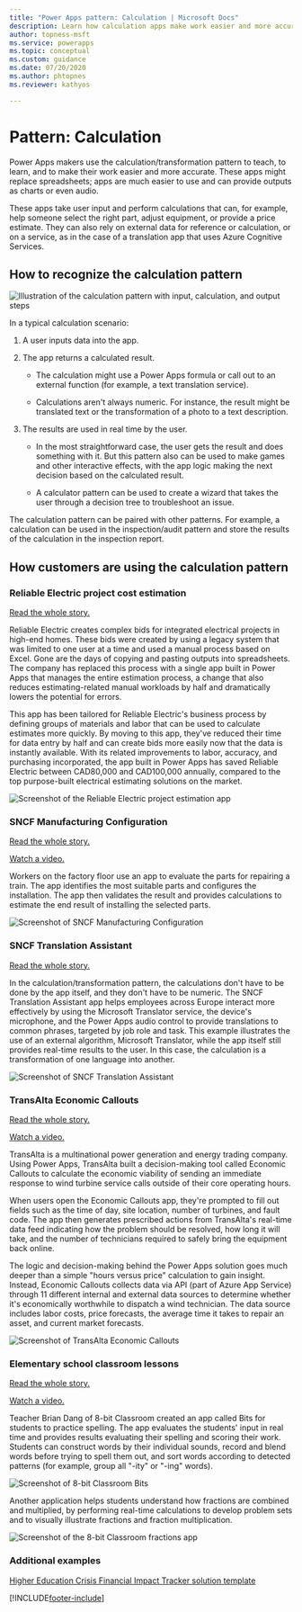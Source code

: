 ```yaml
---
title: "Power Apps pattern: Calculation | Microsoft Docs"
description: Learn how calculation apps make work easier and more accurate. For example, help someone select the right part, adjust equipment, or provide a price estimate.
author: topness-msft
ms.service: powerapps
ms.topic: conceptual
ms.custom: guidance
ms.date: 07/20/2020
ms.author: phtopnes
ms.reviewer: kathyos

---
```


# Pattern: Calculation

<!--![Collage of calculation app screenshots](media/calculation-collage.png "Collage of calculation app screenshots")-->

Power Apps makers use the calculation/transformation pattern to teach, to learn,
and to make their work easier and more accurate. These apps might replace
spreadsheets; apps are much easier to use and can provide outputs as charts or
even audio.

These apps take user input and perform calculations that can, for example, help
someone select the right part, adjust equipment, or provide a price estimate.
They can also rely on external data for reference or calculation, or on a
service, as in the case of a translation app that uses Azure Cognitive
Services.

## How to recognize the calculation pattern

![Illustration of the calculation pattern with input, calculation, and output steps](media/calculation-illustration.png "Illustration of the calculation pattern with input, calculation, and output steps")

In a typical calculation scenario:

1. A user inputs data into the app.

1. The app returns a calculated result.

    - The calculation might use a Power Apps formula or call out to an external
        function (for example, a text translation service).

    - Calculations aren't always numeric. For instance, the result might be
        translated text or the transformation of a photo to a text description.

1. The results are used in real time by the user.

    - In the most straightforward case, the user gets the result and does
        something with it. But this pattern also can be used to make games and
        other interactive effects, with the app logic making the next decision
        based on the calculated result.

    - A calculator pattern can be used to create a wizard that takes the user
        through a decision tree to troubleshoot an issue.

The calculation pattern can be paired with other patterns. For example, a
calculation can be used in the inspection/audit pattern and store the results of
the calculation in the inspection report.

## How customers are using the calculation pattern

### Reliable Electric project cost estimation

[Read the whole story.](https://powerapps.microsoft.com/blog/reliable-electric-power-platform-customer-story/)

Reliable Electric creates complex bids for integrated electrical projects in
high-end homes. These bids were created by using a legacy system that was limited
to one user at a time and used a manual process based on Excel.  Gone are the days of copying and pasting outputs into spreadsheets. The company has replaced
this process with a single app built in Power Apps that manages the entire
estimation process, a change that also reduces estimating-related manual workloads by half and dramatically lowers the potential for errors.

This app has been tailored for Reliable Electric's business
process by defining groups of materials and labor that can be used to calculate estimates more
quickly. By moving to this app, they've reduced their time
for data entry by half and can create bids more easily now that the data is
instantly available. With its related improvements to labor, accuracy, and purchasing incorporated,  the app built in Power Apps has saved Reliable Electric between CAD80,000 and CAD100,000 annually, compared to the top purpose-built electrical estimating solutions on the market.

![Screenshot of the Reliable Electric project estimation app](media/reliable-electric-takeoffs.jpg "Screenshot of the Reliable Electric project estimation app")

### SNCF Manufacturing Configuration

[Read the whole story.](https://powerapps.microsoft.com/blog/sncf-power-platform-customer-success-story/)

[Watch a video.](https://youtu.be/WHtb7D1cVAI)

Workers on the factory floor use an app to evaluate the parts for repairing a
train. The app identifies the most suitable parts and configures the
installation. The app then validates the result and provides
calculations to estimate the end result of installing the selected parts.

![Screenshot of SNCF Manufacturing Configuration](media/sncf-digibogies.png "Screenshot of SNCF Manufacturing Configuration")

### SNCF Translation Assistant

[Read the whole story.](https://powerapps.microsoft.com/blog/sncf-power-platform-customer-success-story/)

In the calculation/transformation pattern, the calculations don't have to be
done by the app itself, and they don't have to be numeric. The SNCF Translation
Assistant app helps employees across Europe interact more effectively by using
the Microsoft Translator service, the device's microphone, and the Power Apps audio
control to provide translations to common phrases, targeted by job role and
task. This example illustrates the use of an external algorithm, Microsoft
Translator, while the app itself still provides real-time results to the user.
In this case, the calculation is a transformation of one language into another.

![Screenshot of SNCF Translation Assistant](media/sncf-translation-app.png "Screenshot of SNCF Translation Assistant")

### TransAlta Economic Callouts

[Read the whole story.](https://customers.microsoft.com/story/multi-national-energy-company-uses-powerapps-to-create-a-decision-validation-tool)

[Watch a video.](https://youtu.be/e_dCMN3NDsg?t=2439)

TransAlta is a multinational power generation and energy trading company.
Using Power Apps, TransAlta built a decision-making tool called Economic
Callouts to calculate the economic viability of sending an immediate response to
wind turbine service calls outside of their core operating hours.

When users open the Economic Callouts app, they're prompted to fill out
fields such as the time of day, site location, number of turbines, and fault
code. The app then generates prescribed actions from TransAlta's real-time data
feed indicating how the problem should be resolved, how long it will take, and
the number of technicians required to safely bring the equipment back online.

The logic and decision-making behind the Power Apps solution goes much deeper
than a simple "hours versus price" calculation to gain insight. Instead, Economic
Callouts collects data via API (part of Azure App Service) through 11 different
internal and external data sources to determine whether it's economically
worthwhile to dispatch a wind technician. The data source includes labor costs,
price forecasts, the average time it takes to repair an asset, and current
market forecasts.

![Screenshot of TransAlta Economic Callouts](media/trans-alta-callouts.png "Screenshot of TransAlta Economic Callouts")

### Elementary school classroom lessons

[Read the whole story.](https://customers.microsoft.com/story/8bit-classrom-primary-secondary-education-powerapps)

[Watch a video.](https://www.youtube.com/watch?v=Y3YiR3ZOTDc)

Teacher Brian Dang of 8-bit Classroom created an app called Bits for students
to practice spelling. The app evaluates the students' input in real time and
provides results evaluating their spelling and scoring their work. Students can
construct words by their individual sounds, record and blend words before trying
to spell them out, and sort words according to detected patterns (for example,
group all "-ity" or "-ing" words).

![Screenshot of 8-bit Classroom Bits](media/8bit-bits-app.png "Screenshot of 8-bit Classroom Bits")

Another application helps students understand how fractions are combined and
multiplied, by performing real-time calculations to develop problem sets and to
visually illustrate fractions and fraction multiplication.

![Screenshot of the 8-bit Classroom fractions app](media/8bit-fractions-app.png "Screenshot of the 8-bit Classroom fractions app")

### Additional examples

[Higher Education Crisis Financial Impact Tracker solution template](https://powerapps.microsoft.com/blog/tracking-financial-impact-for-higher-education-a-power-platform-template/)


[!INCLUDE[footer-include](../../includes/footer-banner.md)]